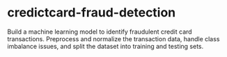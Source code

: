 # credictcard-fraud-detection
Build a machine learning model to identify fraudulent credit card
transactions.
Preprocess and normalize the transaction data, handle class
imbalance issues, and split the dataset into training and testing sets.
